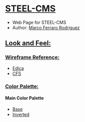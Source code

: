 # <u>STEEL-CMS</u>
* Web Page for STEEL-CMS
* Author: [Marco Ferraro Rodriguez](https://github.com/mantofer2000)

## <u>Look and Feel:</u>
### <u>Wireframe Reference:</u>
* [Edica](https://edica.co.cr)
* [CFS](https://cfscr.com)
### <u>Color Palette:</u>
#### Main Color Palette
* [Base](https://colorhunt.co/palette/196240) 
* [Inverted](https://colorhunt.co/palette/196113)
